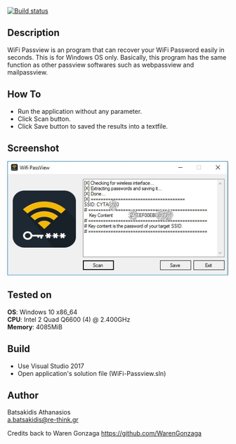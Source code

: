 [![Build status](https://ci.appveyor.com/api/projects/status/suqhg7xf16nc5c31?svg=true)](https://ci.appveyor.com/project/abatsakidis/wifi-passview)

## Description ##

WiFi Passview is an program that can recover your WiFi Password easily in seconds. This is for Windows OS only. Basically, this  program has the same function as other passview softwares such as webpassview and mailpassview.<br>

## How To ##

* Run the application without any parameter.
* Click Scan button.
* Click Save button to saved the results into a textfile.

## Screenshot

![Alt text](/Screenshot/screen.jpg?raw=true "WiFi Passview")

## Tested on ##

**OS**: Windows 10 x86_64 <br>
**CPU**: Intel 2 Quad Q6600 (4) @ 2.400GHz <br>
**Memory**: 4085MiB <br>

## Build ##

* Use Visual Studio 2017<br>
* Open application's solution file (WiFi-Passview.sln)<br>

## Author ##

Batsakidis Athanasios<br>
a.batsakidis@re-think.gr

Credits back to Waren Gonzaga https://github.com/WarenGonzaga
